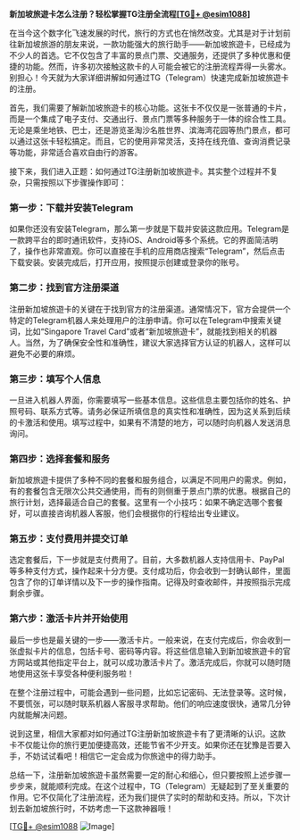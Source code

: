 **新加坡旅遊卡怎么注册？轻松掌握TG注册全流程[[TG💪+ @esim1088](https://t.me/s/esim1088)]**

在当今这个数字化飞速发展的时代，旅行的方式也在悄然改变。尤其是对于计划前往新加坡旅游的朋友来说，一款功能强大的旅行助手——新加坡旅遊卡，已经成为不少人的首选。它不仅包含了丰富的景点门票、交通服务，还提供了多种优惠和便捷的功能。然而，许多初次接触这款卡的人可能会被它的注册流程弄得一头雾水。别担心！今天就为大家详细讲解如何通过TG（Telegram）快速完成新加坡旅遊卡的注册。

首先，我们需要了解新加坡旅遊卡的核心功能。这张卡不仅仅是一张普通的卡片，而是一个集成了电子支付、交通出行、景点门票等多种服务于一体的综合性工具。无论是乘坐地铁、巴士，还是游览圣淘沙名胜世界、滨海湾花园等热门景点，都可以通过这张卡轻松搞定。而且，它的使用非常灵活，支持在线充值、查询消费记录等功能，非常适合喜欢自由行的游客。

接下来，我们进入正题：如何通过TG注册新加坡旅遊卡。其实整个过程并不复杂，只需按照以下步骤操作即可：

### 第一步：下载并安装Telegram

如果你还没有安装Telegram，那么第一步就是下载并安装这款应用。Telegram是一款跨平台的即时通讯软件，支持iOS、Android等多个系统。它的界面简洁明了，操作也非常直观。你可以直接在手机的应用商店搜索“Telegram”，然后点击下载安装。安装完成后，打开应用，按照提示创建或登录你的账号。

### 第二步：找到官方注册渠道

注册新加坡旅遊卡的关键在于找到官方的注册渠道。通常情况下，官方会提供一个特定的Telegram机器人来处理用户的注册申请。你可以在Telegram中搜索关键词，比如“Singapore Travel Card”或者“新加坡旅遊卡”，就能找到相关的机器人。当然，为了确保安全性和准确性，建议大家选择官方认证的机器人，这样可以避免不必要的麻烦。

### 第三步：填写个人信息

一旦进入机器人界面，你需要填写一些基本信息。这些信息主要包括你的姓名、护照号码、联系方式等。请务必保证所填信息的真实性和准确性，因为这关系到后续的卡激活和使用。填写过程中，如果有不清楚的地方，可以随时向机器人发送消息询问。

### 第四步：选择套餐和服务

新加坡旅遊卡提供了多种不同的套餐和服务组合，以满足不同用户的需求。例如，有的套餐包含无限次公共交通使用，而有的则侧重于景点门票的优惠。根据自己的旅行计划，选择最适合自己的套餐。这里有一个小技巧：如果不确定选哪个套餐好，可以直接咨询机器人客服，他们会根据你的行程给出专业建议。

### 第五步：支付费用并提交订单

选定套餐后，下一步就是支付费用了。目前，大多数机器人支持信用卡、PayPal等多种支付方式，操作起来十分方便。支付成功后，你会收到一封确认邮件，里面包含了你的订单详情以及下一步的操作指南。记得及时查收邮件，并按照指示完成剩余步骤。

### 第六步：激活卡片并开始使用

最后一步也是最关键的一步——激活卡片。一般来说，在支付完成后，你会收到一张虚拟卡片的信息，包括卡号、密码等内容。将这些信息输入到新加坡旅遊卡的官方网站或其他指定平台上，就可以成功激活卡片了。激活完成后，你就可以随时随地使用这张卡享受各种便利服务啦！

在整个注册过程中，可能会遇到一些问题，比如忘记密码、无法登录等。这时候，不要慌张，可以随时联系机器人客服寻求帮助。他们的响应速度很快，通常几分钟内就能解决问题。

说到这里，相信大家都对如何通过TG注册新加坡旅遊卡有了更清晰的认识。这款卡不仅能让你的旅行更加便捷高效，还能节省不少开支。如果你还在犹豫是否要入手，不妨试试看吧！相信它一定会成为你旅途中的得力助手。

总结一下，注册新加坡旅遊卡虽然需要一定的耐心和细心，但只要按照上述步骤一步步来，就能顺利完成。在这个过程中，TG（Telegram）无疑起到了至关重要的作用。它不仅简化了注册流程，还为我们提供了实时的帮助和支持。所以，下次计划去新加坡旅行时，不妨考虑一下这款神器哦！

[[TG💪+ @esim1088](https://t.me/s/esim1088) ![Image](https://i.postimg.cc/4NQfJmqS/Snipaste-2025-05-13-00-14-12.png)]